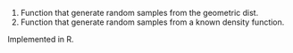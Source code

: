 1. Function that generate random samples from the geometric dist.
2. Function that generate random samples from a known density function.

Implemented in R.
